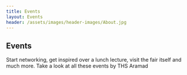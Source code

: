 ```yaml
---
title: Events
layout: Events
header: /assets/images/header-images/About.jpg
---
```

## Events
Start networking, get inspired over a lunch lecture, visit the fair itself and much more. Take a look at all these events by THS Aramad

